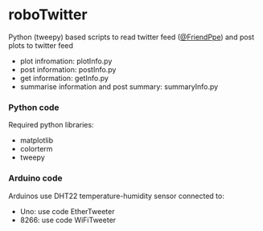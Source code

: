 # roboTwitter

Python (tweepy) based scripts to read twitter feed ([@FriendPpe](https://twitter.com/FriendPpe)) and post plots to twitter feed
  * plot infromation: plotInfo.py
  * post information: postInfo.py
  * get information: getInfo.py
  * summarise information and post summary: summaryInfo.py

### Python code

Required python libraries:
  * matplotlib
  * colorterm
  * tweepy

### Arduino code

Arduinos use DHT22 temperature-humidity sensor connected to:
  * Uno: use code EtherTweeter
  * 8266: use code WiFiTweeter  
